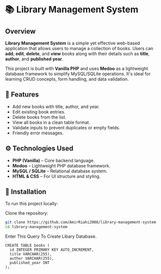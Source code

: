 # 📚 Library Management System

## Overview

**Library Management System** is a simple yet effective web-based application that allows users to manage a collection of books. Users can **add**, **edit**, **delete**, and **view** books along with their details such as **title**, **author**, and **published year**.

This project is built with **Vanilla PHP** and uses **Medoo** as a lightweight database framework to simplify MySQL/SQLite operations. It's ideal for learning CRUD concepts, form handling, and data validation.

## 🎯 Features

- Add new books with title, author, and year.
- Edit existing book entries.
- Delete books from the list.
- View all books in a clean table format.
- Validate inputs to prevent duplicates or empty fields.
- Friendly error messages.

## ⚙️ Technologies Used

- **PHP (Vanilla)** – Core backend language.
- **Medoo** – Lightweight PHP database framework.
- **MySQL / SQLite** – Relational database system.
- **HTML & CSS** – For UI structure and styling.

## 🚀 Installation

To run this project locally:

Clone the repository:
   ```bash
   git clone https://github.com/AmirRiahi2008/library-management-system
   cd library-management-system
```
Enter This Query To Create Libary Database. 
```
CREATE TABLE books (
  id INTEGER PRIMARY KEY AUTO_INCREMENT,
  title VARCHAR(255),
  author VARCHAR(255),
  published_year INT
);

